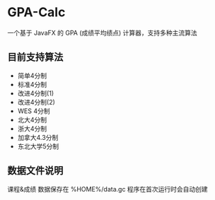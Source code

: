 # GPA-Calc

一个基于 JavaFX 的 GPA (成绩平均绩点) 计算器，支持多种主流算法

## 目前支持算法

- 简单4分制
- 标准4分制
- 改进4分制(1)
- 改进4分制(2)
- WES 4分制
- 北大4分制
- 浙大4分制
- 加拿大4.3分制
- 东北大学5分制

## 数据文件说明

课程&成绩 数据保存在 %HOME%/data.gc
程序在首次运行时会自动创建
